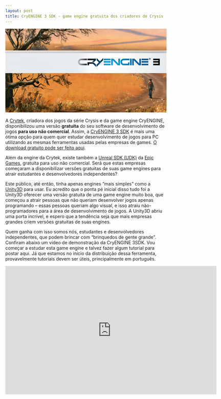 ```yaml
---
layout: post
title: CryENGINE 3 SDK - game engine gratuita dos criadores de Crysis
---
```


[![](../content/images/2011/08/newspic_cgdc.jpg "cryengine")](http://mycryengine.com)

A [Crytek](www.crytek.com "Crytek"), criadora dos jogos da série Crysis e da game engine CryENGINE, disponibilizou uma versão **gratuita** do seu software de desenvolvimento de jogos **para uso não comercial**. Assim, a [CryENGINE 3 SDK](http://mycryengine.com "CryENGINE 3 SDK") é mais uma ótima opção para quem quer estudar desenvolvimento de jogos para PC utilizando as mesmas ferramentas usadas pelas empresas de games. [O download gratuito pode ser feito aqui](http://www.crydev.net/ "CryENGINE 3 SDK").

Além da engine da Crytek, existe também a [Unreal SDK (UDK)](http://www.udk.com/ "UDK") da [Epic Games](http://www.epicgames.com/ "Epic Games"), gratuita para uso não comercial. Será que estas empresas começaram a disponibilizar versões gratuitas de suas game engines para atrair estudantes e desenvolvedores independentes?

Este público, até então, tinha apenas engines “mais simples” como a [Unity3D](unity3d.com "Unity3D") para usar. Eu acredito que o ponta pé inicial disso tudo foi a Unity3D oferecer uma versão gratuita de uma game engine muito boa, que começou a atrair pessoas que não queriam desenvolver jogos apenas programando – essas pessoas queriam algo visual, e isso atraiu não-programadores para a área de desenvolvimento de jogos. A Unity3D abriu uma porta incrível, e espero que a tendência seja que mais empresas grandes criem versões gratuitas de suas engines.

Quem ganha com isso somos nós, estudantes e desenvolvedores independentes, que podem brincar com “brinquedos de gente grande”. Confiram abaixo um vídeo de demonstração da CryENGINE 3SDK. Vou começar a estudar esta game engine e talvez fazer algum tutorial para postar aqui. Já que estamos no início da distribuição dessa ferramenta, provavelmente tutoriais devem ser úteis, principalmente em português.

<span class="embed-youtube" style="text-align:center; display: block;"><iframe allowfullscreen="true" class="youtube-player" frameborder="0" height="402" src="http://www.youtube.com/embed/1Kvl31g77Z8?version=3&rel=1&fs=1&autohide=2&showsearch=0&showinfo=1&iv_load_policy=1&wmode=transparent" type="text/html" width="660"></iframe></span>
